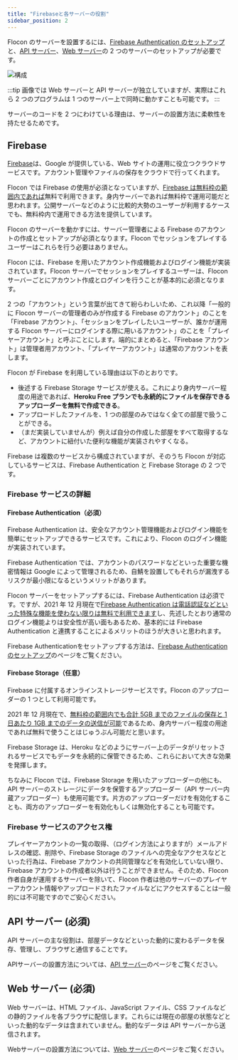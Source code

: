 ```yaml
---
title: "Firebaseと各サーバーの役割"
sidebar_position: 2
---
```


Flocon のサーバーを設置するには、[Firebase Authentication のセットアップ](./firebase_auth)と、[API サーバー](./api-server/intro)、[Web サーバー](./web-server/intro)の 2 つのサーバーのセットアップが必要です。

![構成](/img/docs/servers-min.png)

:::tip
画像では Web サーバーと API サーバーが独立していますが、実際はこれら 2 つのプログラムは 1 つのサーバー上で同時に動かすことも可能です。
:::

サーバーのコードを 2 つにわけている理由は、サーバーの設置方法に柔軟性を持たせるためです。

## Firebase

[Firebase]は、Google が提供している、Web サイトの運用に役立つクラウドサービスです。アカウント管理やファイルの保存をクラウドで行ってくれます。

Flocon では Firebase の使用が必須となっていますが、[Firebase は無料枠の範囲内であれば](https://firebase.google.com/pricing?hl=ja)無料で利用できます。身内サーバーであれば無料枠で運用可能だと思われます。公開サーバーなどのように比較的大勢のユーザーが利用するケースでも、無料枠内で運用できる方法を提供しています。

Flocon のサーバーを動かすには、サーバー管理者による Firebase のアカウントの作成とセットアップが必須となります。Flocon でセッションをプレイするユーザーはこれらを行う必要はありません。

Flocon には、Firebase を用いたアカウント作成機能およびログイン機能が実装されています。Flocon サーバーでセッションをプレイするユーザーは、Flocon サーバーごとにアカウント作成とログインを行うことが基本的に必須となります。

2 つの「アカウント」という言葉が出てきて紛らわしいため、これ以降「一般的に Flocon サーバーの管理者のみが作成する Firebase のアカウント」のことを「Firebase アカウント」、「セッションをプレイしたいユーザーが、誰かが運用する Flocon サーバーにログインする際に用いるアカウント」のことを「プレイヤーアカウント」と呼ぶことにします。端的にまとめると、「Firebase アカウント」は管理者用アカウント、「プレイヤーアカウント」は通常のアカウントを表します。

Flocon が Firebase を利用している理由は以下のとおりです。

- 後述する Firebase Storage サービスが使える。これにより身内サーバー程度の用途であれば、**Heroku Free プランでも永続的にファイルを保存できるアップローダーを無料で作成できる**。
- アップロードしたファイルを、1 つの部屋のみではなく全ての部屋で扱うことができる。
- （まだ実装していませんが）例えば自分の作成した部屋をすべて取得するなど、アカウントに紐付いた便利な機能が実装されやすくなる。

Firebase は複数のサービスから構成されていますが、そのうち Flocon が対応しているサービスは、Firebase Authentication と Firebase Storage の 2 つです。

### Firebase サービスの詳細

#### Firebase Authentication（必須）

Firebase Authentication は、安全なアカウント管理機能およびログイン機能を簡単にセットアップできるサービスです。これにより、Flocon のログイン機能が実装されています。

Firebase Authentication では、アカウントのパスワードなどといった重要な機密情報は Google によって管理されるため、自鯖を設置してもそれらが漏洩するリスクが最小限になるというメリットがあります。

Flocon サーバーをセットアップするには、Firebase Authentication は必須です。ですが、2021 年 12 月現在で[Firebase Authentication は電話認証などといった特殊な機能を使わない限りは無料で利用できます](https://firebase.google.com/pricing?hl=ja)し、先述したとおり通常のログイン機能よりは安全性が高い面もあるため、基本的には Firebase Authentication と連携することによるメリットのほうが大きいと思われます。

Firebase Authenticationをセットアップする方法は、[Firebase Authentication のセットアップ](./firebase_auth)のページをご覧ください。

#### Firebase Storage（任意）

Firebase に付属するオンラインストレージサービスです。Flocon のアップローダーの 1 つとして利用可能です。

2021 年 12 月現在で、[無料枠の範囲内でも合計 5GB までのファイルの保存と 1 日あたり 1GB までのデータの送信が可能](https://firebase.google.com/pricing?hl=ja)であるため、身内サーバー程度の用途であれば無料で使うことはじゅうぶん可能だと思います。

Firebase Storage は、Heroku などのようにサーバー上のデータがリセットされるサービスでもデータを永続的に保管できるため、これらにおいて大きな効果を発揮します。

ちなみに Flocon では、Firebase Storage を用いたアップローダーの他にも、API サーバーのストレージにデータを保管するアップローダー（API サーバー内蔵アップローダー）も使用可能です。片方のアップローダーだけを有効化することも、両方のアップローダーを有効化もしくは無効化することも可能です。

### Firebase サービスのアクセス権

プレイヤーアカウントの一覧の取得、（ログイン方法によりますが）メールアドレスの確認、削除や、Firebase Storage のファイルへの完全なアクセスなどといった行為は、Firebase アカウントの共同管理などを有効化していない限り、Firebase アカウントの作成者以外は行うことができません。そのため、Flocon 作者自身が運用するサーバーを除いて、Flocon 作者は他のサーバーのプレイヤーアカウント情報やアップロードされたファイルなどにアクセスすることは一般的には不可能ですのでご安心ください。

## API サーバー (必須)

API サーバーの主な役割は、部屋データなどといった動的に変わるデータを保存、管理し、ブラウザと通信することです。

APIサーバーの設置方法については、[API サーバー](./api-server/intro)のページをご覧ください。

## Web サーバー (必須)

Web サーバーは、HTML ファイル、JavaScript ファイル、CSS ファイルなどの静的ファイルを各ブラウザに配信します。これらには現在の部屋の状態などといった動的なデータは含まれていません。動的なデータは API サーバーから送信されます。

Webサーバーの設置方法については、[Web サーバー](./api-server/intro)のページをご覧ください。

[firebase]: https://firebase.google.com/?hl=ja